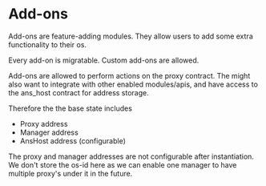 # Add-ons

Add-ons are feature-adding modules. They allow users to add some extra functionality to their os. 

Every add-on is migratable. Custom add-ons are allowed. 

Add-ons are allowed to perform actions on the proxy contract. 
The might also want to integrate with other enabled modules/apis, and have access to the ans_host contract for address storage.

Therefore the the base state includes

- Proxy address
- Manager address
- AnsHost address (configurable)

The proxy and manager addresses are not configurable after instantiation. We don't store the os-id here as we can enable one manager to have multiple proxy's under it in the future. 
